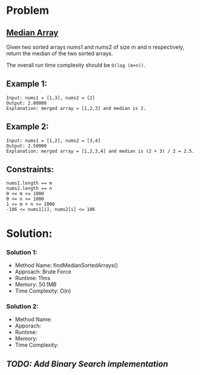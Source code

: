 # Problem

## [Median Array](https://leetcode.com/problems/median-of-two-sorted-arrays/)
Given two sorted arrays nums1 and nums2 of size m and n respectively, return the median of the two sorted arrays.

The overall run time complexity should be `O(log (m+n))`.

 

## Example 1:

    Input: nums1 = [1,3], nums2 = [2]
    Output: 2.00000
    Explanation: merged array = [1,2,3] and median is 2.

## Example 2:

    Input: nums1 = [1,2], nums2 = [3,4]
    Output: 2.50000
    Explanation: merged array = [1,2,3,4] and median is (2 + 3) / 2 = 2.5.
 

## Constraints:

    nums1.length == m
    nums2.length == n
    0 <= m <= 1000
    0 <= n <= 1000
    1 <= m + n <= 2000
    -106 <= nums1[i], nums2[i] <= 106


# Solution:
### Solution 1:
- Method Name:      findMedianSortedArrays()
- Approach:         Brute Force
- Runtime:          11ms
- Memory:           50.1MB
- Time Complexity:  O(n)

### Solution 2:
- Method Name:     
- Apporach:         
- Runtime:     
- Memory:          
- Time Complexity:  


## *TODO: Add Binary Search implementation*